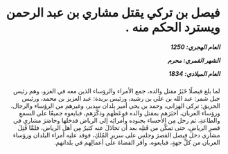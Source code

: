 <h1 dir="rtl">فيصل بن تركي يقتل مشاري بن عبد الرحمن ويسترد الحكم منه .</h1>

<h5 dir="rtl">العام الهجري:  1250

الشهر القمري: محرم

العام الميلادي: 1834</h5>

<p dir="rtl">لما بلغ فيصلًا خَبَرُ مقتل والده، جمع الأمراء والرؤساء الذين معه في الغزو، وهم رئيس جبل شمر: عبد الله بن علي بن رشيد، ورئيس بريدة: عبد العزيز بن محمد، ورئيس الحريق: تركي الهزاني، وحمد بن يحي أمير بلدان سدير، وغيرهم من الرؤساء والرجال، ورؤساء العربان، أخبَرَهم بمقتل والده فوعَظَهم وذكَّرَهم، فبايعوه جميعًا على السمعِ والطاعةِ، ثم رحل مِن الأحساء بجنوده وأمرائِه إلى الرياض فدخلها وحاصَرَ مشاري في قصرِ الرياضِ، حتى تمكَّن من قَتلِه بعد أن تخاذَلَ عنه كثيرٌ مِن أهل الرياض، فلمَّا قُتِلَ مشاري دخل فيصل القصرَ وجلس على سريرِ المُلكِ، فوفد عليه أمراء البلدان ورؤساء العربان من كلِّ جهةٍ، فبايعوه، وأقر القضاةَ على أعمالِهم في بلدانهم.</p></br>
